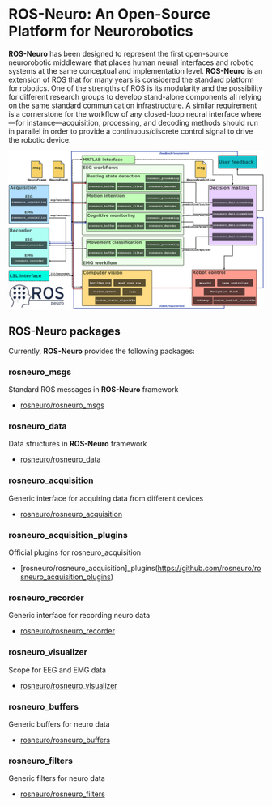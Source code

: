 # ROS-Neuro: An Open-Source Platform for Neurorobotics

**ROS-Neuro** has been designed to represent the first open-source neurorobotic middleware that places human neural interfaces and robotic systems at the same conceptual and implementation level. **ROS-Neuro** is an extension of ROS that for many years is considered the standard platform for robotics. One of the strengths of ROS is its modularity and the possibility for different research groups to develop stand-alone components all relying on the same standard communication infrastructure. A similar requirement is a cornerstone for the workflow of any closed-loop neural interface where—for instance—acquisition, processing, and decoding methods should run in parallel in order to provide a continuous/discrete control signal to drive the robotic device. 

![alt text](https://raw.githubusercontent.com/rosneuro/.github/main/profile/rosneuro_schema.jpg)

## ROS-Neuro packages

Currently, **ROS-Neuro** provides the following packages:

### rosneuro_msgs
Standard ROS messages in **ROS-Neuro** framework
- [rosneuro/rosneuro_msgs](https://github.com/rosneuro/rosneuro_msgs) 

### rosneuro_data
Data structures in **ROS-Neuro** framework
- [rosneuro/rosneuro_data](https://github.com/rosneuro/rosneuro_data) 

### rosneuro_acquisition
Generic interface for acquiring data from different devices
- [rosneuro/rosneuro_acquisition](https://github.com/rosneuro/rosneuro_acquisition) 

### rosneuro_acquisition_plugins
Official plugins for rosneuro_acquisition
- [rosneuro/rosneuro_acquisition]_plugins(https://github.com/rosneuro/rosneuro_acquisition_plugins) 

### rosneuro_recorder
Generic interface for recording neuro data
- [rosneuro/rosneuro_recorder](https://github.com/rosneuro/rosneuro_recorder) 

### rosneuro_visualizer
Scope for EEG and EMG data
- [rosneuro/rosneuro_visualizer](https://github.com/rosneuro/rosneuro_visualizer) 

### rosneuro_buffers
Generic buffers for neuro data
- [rosneuro/rosneuro_buffers](https://github.com/rosneuro/rosneuro_buffers) 

### rosneuro_filters
Generic filters for neuro data
- [rosneuro/rosneuro_filters](https://github.com/rosneuro/rosneuro_filters) 

